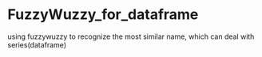 # FuzzyWuzzy_for_dataframe
using fuzzywuzzy to recognize the most similar name, which can deal with series(dataframe)
